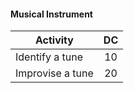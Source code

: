 #### Musical Instrument
| Activity         |  DC |
|------------------|:---:|
| Identify a tune  |  10 |
| Improvise a tune |  20 |



